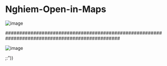 # Nghiem-Open-in-Maps
![image](https://user-images.githubusercontent.com/72342095/179525702-2672b824-1eab-41be-b727-5bdf15113cef.png)

#################################################################################################

![image](https://user-images.githubusercontent.com/72342095/179525945-cd0afdf1-cda9-46c2-ab28-b38c3eeb2d4d.png)


;:"))
